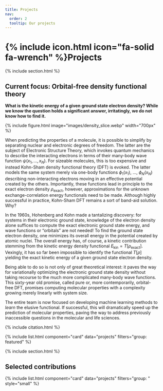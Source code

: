 ```yaml
---
title: Projects
nav:
  order: 2
  tooltip: Our projects
---
```


# {% include icon.html icon="fa-solid fa-wrench" %}Projects

{% include section.html %}

## Current focus: Orbital-free density functional theory

**What is the kinetic energy of a given ground state electron density? While we know the question holds a significant answer, irritatingly, we do not know how to find it.**

{%
  include figure.html
  image="images/density_slice.webp"
  width="700px"
%}

When predicting the properties of a molecule, it is possible to simplify by separating nuclear and electronic degrees of freedom. The latter are the subject of Electronic Structure Theory, which invokes quantum mechanics to describe the interacting electrons in terms of their many-body wave function $\psi(x_1, ..., x_N)$. For sizeable molecules, this is too expensive and instead Kohn-Sham density functional theory (DFT) is evoked. The latter models the same system merely via one-body functions $\phi_1 (x_1)$, ..., $\phi_N (x_N)$ describing non-interacting electrons moving in an effective potential created by the others. Importantly, these functions lead in principle to the exact electron density $\rho_\mathrm{exact}$, however, approximations for the unknown exchange-correlation energy functionals need to be made. Although highly successful in practice, Kohn-Sham DFT remains a sort of band-aid solution. Why? 


In the 1960s, Hohenberg and Kohn made a tantalizing discovery: for systems in their electronic ground state, knowledge of the electron density alone suffices to compute the exact electronic ground state energy, and wave functions or “orbitals” are not needed! To find the ground state electron density, one minimizes its overall energy in the potential created by atomic nuclei. The overall energy has, of course, a kinetic contribution stemming from the kinetic energy density functional $E_\mathrm{kin} = T[\rho_\mathrm{exact}]$. Vexingly, it has so far been impossible to identify the functional $T[\rho]$ yielding the exact kinetic energy of a given ground state electron density.

Being able to do so is not only of great theoretical interest: it paves the way for variationally optimizing the electronic ground state density without taking recourse to the much more complicated many-body wave functions. This sixty-year old promise, called pure or, more contemporarily, orbital-free DFT, promises computing molecular properties with a complexity growing merely linearly with system size.

The entire team is now focused on developing machine learning methods to *learn* the elusive functional. If successful, this will dramatically speed up the prediction of molecular properties, paving the way to address previously inaccessible questions in the molecular and life sciences. 

{% include citation.html %}

{% include list.html component="card" data="projects" filters="group: featured" %}

{% include section.html %}

## Selected contributions 

{% include list.html component="card" data="projects" filters="group: " style="small" %}
